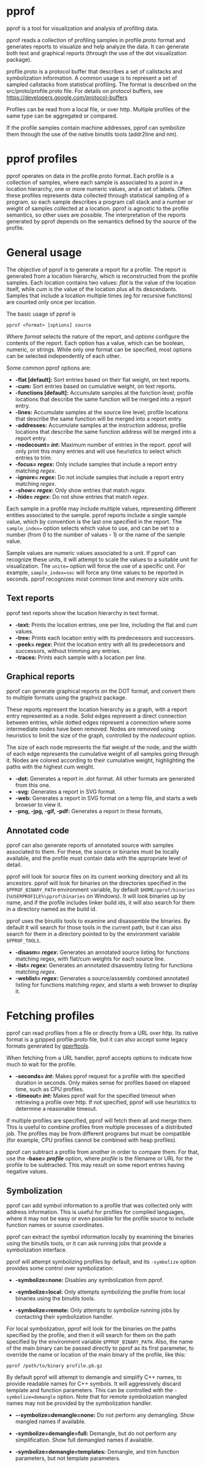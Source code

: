 # pprof

pprof is a tool for visualization and analysis of profiling data.

pprof reads a collection of profiling samples in profile.proto format and
generates reports to visualize and help analyze the data. It can generate both
text and graphical reports (through the use of the dot visualization package).

profile.proto is a protocol buffer that describes a set of callstacks
and symbolization information. A common usage is to represent a set of
sampled callstacks from statistical profiling. The format is
described on the src/proto/profile.proto file. For details on protocol
buffers, see https://developers.google.com/protocol-buffers

Profiles can be read from a local file, or over http. Multiple
profiles of the same type can be aggregated or compared.

If the profile samples contain machine addresses, pprof can symbolize
them through the use of the native binutils tools (addr2line and nm).

# pprof profiles

pprof operates on data in the profile.proto format. Each profile is a collection
of samples, where each sample is associated to a point in a location hierarchy,
one or more numeric values, and a set of labels. Often these profiles represents
data collected through statistical sampling of a program, so each sample
describes a program call stack and a number or weight of samples collected at a
location. pprof is agnostic to the profile semantics, so other uses are
possible. The interpretation of the reports generated by pprof depends on the
semantics defined by the source of the profile.

# General usage

The objective of pprof is to generate a report for a profile. The report is
generated from a location hierarchy, which is reconstructed from the profile
samples. Each location contains two values: *flat* is the value of the location
itself, while *cum* is the value of the location plus all its
descendants. Samples that include a location multiple times (eg for recursive
functions) are counted only once per location.

The basic usage of pprof is

    pprof <format> [options] source

Where *format* selects the nature of the report, and *options* configure the
contents of the report. Each option has a value, which can be boolean, numeric,
or strings. While only one format can be specified, most options can be selected
independently of each other.

Some common pprof options are:

* **-flat [default]:** Sort entries based on their flat weight, on text reports.
* **-cum:** Sort entries based on cumulative weight, on text reports.
* **-functions [default]:** Accumulate samples at the function level; profile
  locations that describe the same function will be merged into a report entry.
* **-lines:** Accumulate samples at the source line level; profile locations that
  describe the same function will be merged into a report entry.
* **-addresses:** Accumulate samples at the instruction address; profile locations
  that describe the same function address will be merged into a report entry.
* **-nodecount= _int_:** Maximum number of entries in the report. pprof will only print
  this many entries and will use heuristics to select which entries to trim.
* **-focus= _regex_:** Only include samples that include a report entry matching
  *regex*.
* **-ignore= _regex_:** Do not include samples that include a report entry matching
  *regex*.
* **-show= _regex_:** Only show entries that match *regex*.
* **-hide= _regex_:** Do not show entries that match *regex*.

Each sample in a profile may include multiple values, representing different
entities associated to the sample. pprof reports include a single sample value,
which by convention is the last one specified in the report. The `sample_index=`
option selects which value to use, and can be set to a number (from 0 to the
number of values - 1) or the name of the sample value.

Sample values are numeric values associated to a unit. If pprof can recognize
these units, it will attempt to scale the values to a suitable unit for
visualization. The `unite=` option will force the use of a specific unit. For
example, `sample_index=sec` will force any time values to be reported in
seconds. pprof recognizes most common time and memory size units.

## Text reports

pprof text reports show the location hierarchy in text format.

* **-text:** Prints the location entries, one per line, including the flat and cum
  values.
* **-tree:** Prints each location entry with its predecessors and successors.
* **-peek= _regex_:** Print the location entry with all its predecessors and
  successors, without trimming any entries.
* **-traces:** Prints each sample with a location per line.

## Graphical reports

pprof can generate graphical reports on the DOT format, and convert them to
multiple formats using the graphviz package.

These reports represent the location hierarchy as a graph, with a report entry
represented as a node. Solid edges represent a direct connection between
entries, while dotted edges represent a connection where some intermediate nodes
have been removed. Nodes are removed using heuristics to limit the size of
the graph, controlled by the *nodecount* option.

The size of each node represents the flat weight of the node, and the width of
each edge represents the cumulative weight of all samples going through
it. Nodes are colored according to their cumulative weight, highlighting the
paths with the highest cum weight.

* **-dot:** Generates a report in .dot format. All other formats are generated from
  this one.
* **-svg:** Generates a report in SVG format.
* **-web:** Generates a report in SVG format on a temp file, and starts a web
  browser to view it.
* **-png, -jpg, -gif, -pdf:** Generates a report in these formats,

## Annotated code

pprof can also generate reports of annotated source with samples associated to
them. For these, the source or binaries must be locally available, and the
profile must contain data with the appropriate level of detail.

pprof will look for source files on its current working directory and all its
ancestors. pprof will look for binaries on the directories specified in the
`$PPROF_BINARY_PATH` environment variable, by default `$HOME/pprof/binaries`
(`%USERPROFILE%\pprof\binaries` on Windows). It will look binaries up by name,
and if the profile includes linker build ids, it will also search for them in
a directory named as the build id.

pprof uses the binutils tools to examine and disassemble the binaries. By
default it will search for those tools in the current path, but it can also
search for them in a directory pointed to by the environment variable
`$PPROF_TOOLS`.

* **-disasm= _regex_:** Generates an annotated source listing for functions matching
  regex, with flat/cum weights for each source line.
* **-list= _regex_:** Generates an annotated disassembly listing for functions
  matching *regex*.
* **-weblist= _regex_:** Generates a source/assembly combined annotated listing for
  functions matching *regex*, and starts a web browser to display it.

# Fetching profiles

pprof can read profiles from a file or directly from a URL over http. Its native
format is a gzipped profile.proto file, but it can also accept some legacy
formats generated by [gperftools](https://github.com/gperftools/gperftools).

When fetching from a URL handler, pprof accepts options to indicate how much to
wait for the profile.

* **-seconds= _int_:** Makes pprof request for a profile with the specified duration
  in seconds. Only makes sense for profiles based on elapsed time, such as CPU
  profiles.
* **-timeout= _int_:** Makes pprof wait for the specified timeout when retrieving a
  profile over http. If not specified, pprof will use heuristics to determine a
  reasonable timeout.

If multiple profiles are specified, pprof will fetch them all and merge
them. This is useful to combine profiles from multiple processes of a
distributed job. The profiles may be from different programs but must be
compatible (for example, CPU profiles cannot be combined with heap profiles).

pprof can subtract a profile from another in order to compare them. For that,
use the **-base= _profile_** option, where *profile* is the filename or URL for the
profile to be subtracted. This may result on some report entries having negative
values.

## Symbolization

pprof can add symbol information to a profile that was collected only with
address information. This is useful for profiles for compiled languages, where
it may not be easy or even possible for the profile source to include function
names or source coordinates.

pprof can extract the symbol information locally by examining the binaries using
the binutils tools, or it can ask running jobs that provide a symbolization
interface.

pprof will attempt symbolizing profiles by default, and its `-symbolize` option
provides some control over symbolization:

* **-symbolize=none:** Disables any symbolization from pprof.

* **-symbolize=local:** Only attempts symbolizing the profile from local
  binaries using the binutils tools.

* **-symbolize=remote:** Only attempts to symbolize running jobs by contacting
  their symbolization handler.

For local symbolization, pprof will look for the binaries on the paths specified
by the profile, and then it will search for them on the path specified by the
environment variable `$PPROF_BINARY_PATH`. Also, the name of the main binary can
be passed directly to pprof as its first parameter, to override the name or
location of the main binary of the profile, like this:

    pprof /path/to/binary profile.pb.gz

By default pprof will attempt to demangle and simplify C++ names, to provide
readable names for C++ symbols. It will aggressively discard template and
function parameters. This can be controlled with the `-symbolize=demangle`
option. Note that for remote symbolization mangled names may not be provided by
the symbolization handler.

* **--symbolize=demangle=none:** Do not perform any demangling. Show mangled
  names if available.

* **-symbolize=demangle=full:** Demangle, but do not perform any
  simplification. Show full demangled names if available.

* **-symbolize=demangle=templates:** Demangle, and trim function parameters, but
  not template parameters.

